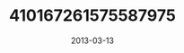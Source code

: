 ---
title: "410167261575587975"
cover: "2013-03-13 06.16.09 410167261575587975_46248401"
photo: "2013-03-13 06.16.09 410167261575587975_46248401"
date: "2013-03-13"
type: "photo"
---